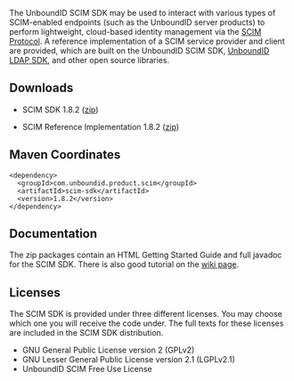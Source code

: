 The UnboundID SCIM SDK may be used to interact with various types of SCIM-enabled endpoints (such as the UnboundID server products) to perform lightweight, cloud-based identity management via the [SCIM Protocol](http://www.simplecloud.info). A reference implementation of a SCIM service provider and client are provided, which are built on the UnboundID SCIM SDK, [UnboundID LDAP SDK](https://www.unboundid.com/products/ldapsdk), and other open source libraries.


## Downloads ##

  * SCIM SDK 1.8.2 ([zip](https://www.unboundid.com/downloads/scim-sdk-1.8.2.zip))

  * SCIM Reference Implementation 1.8.2 ([zip](https://www.unboundid.com/downloads/scim-ri-1.8.2.zip))


## Maven Coordinates ##

```
<dependency>
  <groupId>com.unboundid.product.scim</groupId>
  <artifactId>scim-sdk</artifactId>
  <version>1.8.2</version>
</dependency>
```

## Documentation ##

The zip packages contain an HTML Getting Started Guide and full javadoc for the SCIM SDK. There is also good tutorial on the [wiki page](https://code.google.com/p/scimsdk/wiki/Documentation).

## Licenses ##

The SCIM SDK is provided under three different licenses. You may choose which one you will receive the code under. The full texts for these licenses are included in the SCIM SDK distribution.

  * GNU General Public License version 2 (GPLv2)
  * GNU Lesser General Public License version 2.1 (LGPLv2.1)
  * UnboundID SCIM Free Use License
